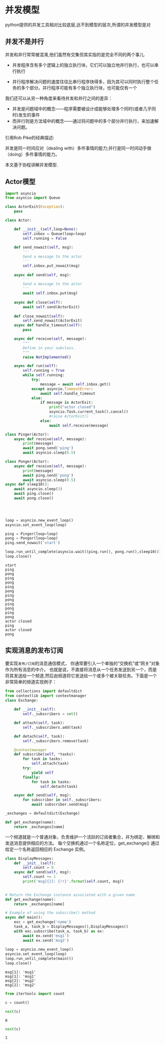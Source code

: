 
# 并发模型

python提供的并发工具相对比较底层,达不到模型的层次,所谓的并发模型是对

## 并发不是并行

并发和并行常常被混淆,他们虽然有交集但其实指的是完全不同的两个事儿.

+ 并发程序含有多个逻辑上的独立执行块，它们可以独立地并行执行，也可以串行执行

+ 并行程序解决问题的速度往往比串行程序快得多，因为其可以同时执行整个任务的多个部分。并行程序可能有多个独立执行块，也可能仅有一个

我们还可以从另一种角度来看待并发和并行之间的差异：

+ 并发是问题域中的概念——程序需要被设计成能够处理多个同时(或者几乎同时)发生的事件
+ 而并行则是方法域中的概念——通过将问题中的多个部分并行执行，来加速解决问题。

引用Rob Pike的经典描述:

并发是同一时间应对（dealing with）多件事情的能力;并行是同一时间动手做（doing）多件事情的能力。


本文基于协程讲解并发模型.

## Actor模型


```python
import asyncio
from asyncio import Queue

class ActorExit(Exception):
    pass

class Actor:

    def __init__(self,loop=None):
        self.inbox = Queue(loop=loop)
        self.running = False
        
    def send_nowait(self, msg):
        '''
        Send a message to the actor
        '''
        self.inbox.put_nowait(msg)
        
    async def send(self, msg):
        '''
        Send a message to the actor
        '''
        await self.inbox.put(msg)
        
    async def close(self):
        await self.send(ActorExit)
        
    def close_nowait(self):
        self.send_nowait(ActorExit)
    async def handle_timeout(self):
        pass

    async def receive(self, message):
        """
        Define in your subclass.
        """
        raise NotImplemented()

    async def run(self):
        self.running = True
        while self.running:
            try:
                message = await self.inbox.get()
            except asyncio.TimeoutError:
                await self.handle_timeout
            else:
                if message is ActorExit:
                    print("actor closed")
                    asyncio.Task.current_task().cancel()
                    #raise ActorExit()
                else:
                    await self.receive(message)

class Pinger(Actor):
    async def receive(self, message):
        print(message)
        await pong.send('ping')
        await asyncio.sleep(0.5)

class Ponger(Actor):
    async def receive(self, message):
        print(message)
        await ping.send('pong')
        await asyncio.sleep(0.5)
async def sleep10():
    await asyncio.sleep(3)
    await ping.close()
    await pong.close()
    



loop = asyncio.new_event_loop()
asyncio.set_event_loop(loop)

ping = Pinger(loop=loop)
pong = Ponger(loop=loop)
ping.send_nowait('start')

loop.run_until_complete(asyncio.wait((ping.run(), pong.run(),sleep10())))
loop.close()
```

    start
    ping
    pong
    ping
    pong
    ping
    pong
    ping
    pong
    ping
    pong
    ping
    pong
    actor closed
    ping
    actor closed
    pong


## 实现消息的发布订阅


要实现`发布/订阅`的消息通信模式， 你通常要引入一个单独的“交换机”或“网关”对象作为所有消息的中介。 也就是说，不直接将消息从一个任务发送到另一个，而是将其发送给一个频道,然后由频道将它发送给一个或多个被关联任务。下面是一个非常简单的频道实现例子：


```python
from collections import defaultdict
from contextlib import contextmanager
class Exchange:
    
    def __init__(self):
        self._subscribers = set()

    def attach(self, task):
        self._subscribers.add(task)

    def detach(self, task):
        self._subscribers.remove(task)

    @contextmanager
    def subscribe(self, *tasks):
        for task in tasks:
            self.attach(task)
        try:
            yield self
        finally:
            for task in tasks:
                self.detach(task)

    async def send(self, msg):
        for subscriber in self._subscribers:
            await subscriber.send(msg)

_exchanges = defaultdict(Exchange)

def get_exchange(name):
    return _exchanges[name]
```

一个频道就是一个普通对象，负责维护一个活跃的订阅者集合，并为绑定、解绑和发送消息提供相应的方法。 每个交换机通过一个名称定位，get_exchange() 通过给定一个名称返回相应的 Exchange 实例。


```python
class DisplayMessages:
    def __init__(self):
        self.count = 0
    async def send(self, msg):
        self.count += 1
        print('msg[{}]: {!r}'.format(self.count, msg))
        

# Return the Exchange instance associated with a given name
def get_exchange(name):
    return _exchanges[name]

# Example of using the subscribe() method
async def main():
    exc = get_exchange('name')
    task_a, task_b = DisplayMessages(),DisplayMessages()
    with exc.subscribe(task_a, task_b) as ex:
        await ex.send('msg1')
        await ex.send('msg2')
        
loop = asyncio.new_event_loop()
asyncio.set_event_loop(loop)
loop.run_until_complete(main())
loop.close()

```

    msg[1]: 'msg1'
    msg[1]: 'msg1'
    msg[2]: 'msg2'
    msg[2]: 'msg2'



```python
from itertools import count
```


```python
c = count()
```


```python
next(c)
```




    0




```python
next(c)
```




    1


